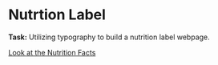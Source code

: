 <h1>Nutrtion Label</h1>
<p><strong>Task:</strong> Utilizing typography to build a nutrition label webpage.</p>


<a href="https://htmlpreview.github.io/?https://github.com/chezcye/free-code-camp/blob/b459e878ac6a4700b9880aaa46477802ad710283/responsive-web-design/nutrition-label/index.html" target="_blank">Look at the Nutrition Facts</a>
